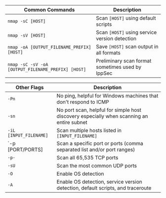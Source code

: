 Common Commands | Description
--- | ---
`nmap -sC [HOST]` | Scan `[HOST]` using default scripts
`nmap -sV [HOST]` | Scan `[HOST]` using service version detection
`nmap -oA [OUTPUT_FILENAME_PREFIX] [HOST]` | Save `[HOST]` scan output in all formats
`nmap -sC -sV -oA [OUTPUT_FILENAME_PREFIX] [HOST]` | Preliminary scan format sometimes used by IppSec

Other Flags | Description
--- | ---
`-Pn` | No ping, helpful for Windows machines that don't respond to ICMP
`-sn` | No port scan, helpful for simple host discovery especially when scanning an entire subnet
`-iL [INPUT_FILENAME]` | Scan multiple hosts listed in `[INPUT_FILENAME]`
`-p [PORT/PORTS] | Scan a specific port or ports (comma separated list and/or port ranges)
`-p-` | Scan all 65,535 TCP ports
`-sU` | Scan the most common UDP ports
`-O` | Enable OS detection
`-A` | Enable OS detection, service version detection, default scripts, and traceroute

